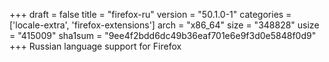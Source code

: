 +++
draft = false
title = "firefox-ru"
version = "50.1.0-1"
categories = ['locale-extra', 'firefox-extensions']
arch = "x86_64"
size = "348828"
usize = "415009"
sha1sum = "9ee4f2bdd6dc49b36eaf701e6e9f3d0e5848f0d9"
+++
Russian language support for Firefox